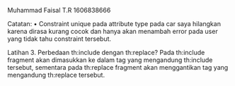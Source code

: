 Muhammad Faisal T.R
1606838666

Catatan:
• Constraint unique pada attribute type pada car saya hilangkan karena dirasa kurang cocok dan hanya akan menambah error pada user yang tidak tahu constraint tersebut.

Latihan
3. Perbedaan th:include dengan th:replace?
    Pada th:include fragment akan dimasukkan ke dalam tag yang mengandung th:include tersebut, sementara pada th:replace fragment akan menggantikan tag yang mengandung th:replace tersebut. 